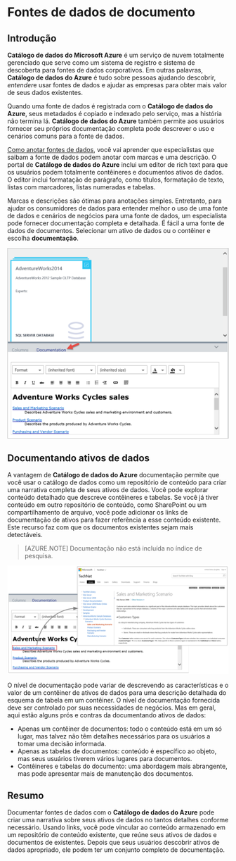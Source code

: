 <properties
    pageTitle="Como fontes de dados de documentos | Microsoft Azure"
    description="Artigo de instruções realce como documentar ativos de dados no catálogo de dados do Azure."
    services="data-catalog"
    documentationCenter=""
    authors="spelluru"
    manager="NA"
    editor=""
    tags=""/>
<tags
    ms.service="data-catalog"
    ms.devlang="NA"
    ms.topic="article"
    ms.tgt_pltfrm="NA"
    ms.workload="data-catalog"
    ms.date="09/13/2016"
    ms.author="spelluru"/>

# <a name="document-data-sources"></a>Fontes de dados de documento

## <a name="introduction"></a>Introdução

**Catálogo de dados do Microsoft Azure** é um serviço de nuvem totalmente gerenciado que serve como um sistema de registro e sistema de descoberta para fontes de dados corporativos. Em outras palavras, **Catálogo de dados do Azure** é tudo sobre pessoas ajudando descobrir, *entender*e usar fontes de dados e ajudar as empresas para obter mais valor de seus dados existentes.

Quando uma fonte de dados é registrada com o **Catálogo de dados do Azure**, seus metadados é copiado e indexado pelo serviço, mas a história não termina lá. **Catálogo de dados do Azure** também permite aos usuários fornecer seu próprios documentação completa pode descrever o uso e cenários comuns para a fonte de dados.

[Como anotar fontes de dados](data-catalog-how-to-annotate.md), você vai aprender que especialistas que saibam a fonte de dados podem anotar com marcas e uma descrição. O portal de **Catálogo de dados do Azure** inclui um editor de rich text para que os usuários podem totalmente contêineres e documentos ativos de dados. O editor inclui formatação de parágrafo, como títulos, formatação de texto, listas com marcadores, listas numeradas e tabelas.

Marcas e descrições são ótimas para anotações simples. Entretanto, para ajudar os consumidores de dados para entender melhor o uso de uma fonte de dados e cenários de negócios para uma fonte de dados, um especialista pode fornecer documentação completa e detalhada. É fácil a uma fonte de dados de documentos. Selecionar um ativo de dados ou o contêiner e escolha **documentação**.

![](media\data-catalog-documentation\data-catalog-documentation.png)

## <a name="documenting-data-assets"></a>Documentando ativos de dados

A vantagem de **Catálogo de dados do Azure** documentação permite que você usar o catálogo de dados como um repositório de conteúdo para criar uma narrativa completa de seus ativos de dados. Você pode explorar conteúdo detalhado que descreve contêineres e tabelas. Se você já tiver conteúdo em outro repositório de conteúdo, como SharePoint ou um compartilhamento de arquivo, você pode adicionar os links de documentação de ativos para fazer referência a esse conteúdo existente. Este recurso faz com que os documentos existentes sejam mais detectáveis.

> [AZURE.NOTE] Documentação não está incluída no índice de pesquisa.

![](media\data-catalog-documentation\data-catalog-documentation2.png)

O nível de documentação pode variar de descrevendo as características e o valor de um contêiner de ativos de dados para uma descrição detalhada do esquema de tabela em um contêiner. O nível de documentação fornecida deve ser controlado por suas necessidades de negócios. Mas em geral, aqui estão alguns prós e contras da documentando ativos de dados:

-   Apenas um contêiner de documentos: todo o conteúdo está em um só lugar, mas talvez não têm detalhes necessários para os usuários a tomar uma decisão informada.
-   Apenas as tabelas de documentos: conteúdo é específico ao objeto, mas seus usuários tiverem vários lugares para documentos.
-   Contêineres e tabelas do documento: uma abordagem mais abrangente, mas pode apresentar mais de manutenção dos documentos.

## <a name="summary"></a>Resumo

Documentar fontes de dados com o **Catálogo de dados do Azure** pode criar uma narrativa sobre seus ativos de dados no tantos detalhes conforme necessário.  Usando links, você pode vincular ao conteúdo armazenado em um repositório de conteúdo existente, que reúne seus ativos de dados e documentos de existentes. Depois que seus usuários descobrir ativos de dados apropriado, ele podem ter um conjunto completo de documentação.
